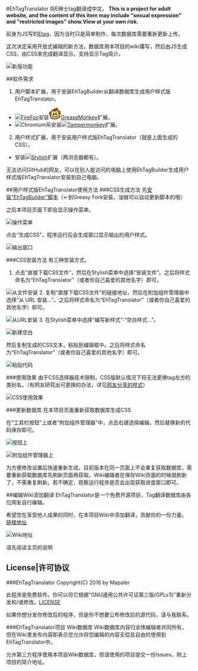 #EhTagTranslator
将E绅士tag翻译成中文。
**This is a project for adult website, and the content of this item may include "sexual expression" and "restricted images" show.View at your own risk.**

前身为JS写的[Etag](https://greasyfork.org/scripts/17966)，因为当时只是简单制作，每次数据库需要重新更新上传。

这次决定采用开放式编辑的新方法，数据库用本项目的wiki攥写，然后由JS生成CSS，由CSS来完成翻译显示。支持显示Tag简介。

![新版功能](http://ww4.sinaimg.cn/large/6c84b2d6gw1f48jt1uj2hj20xw0f4acx.jpg)

##软件需求
1. 用户脚本扩展，用于安装EhTagBuilder从翻译数据库生成用户样式版EhTagTranslator。
 * [![](https://www.mozilla.org/media/img/firefox/favicon.dc6635050bf5.ico)FireFox](http://www.firefox.com)安装[![](https://github.com/greasemonkey/greasemonkey/raw/master/skin/icon32.png)GreaseMonkey](http://www.greasespot.net/)扩展。
 * ![](http://www.chromium.org/_/rsrc/1438879449147/config/customLogo.gif)Chromium系安装[![](https://addons.cdn.mozilla.net/user-media/addon_icons/683/683490-64.png?modified=1463757971)Tampermonkey](https://chrome.google.com/webstore/detail/tampermonkey/dhdgffkkebhmkfjojejmpbldmpobfkfo?hl=zh-CN)扩展。
2. 用户样式扩展，用于安装用户样式版EhTagTranslator（就是上面生成的CSS）。
 * 安装[![](https://addons.cdn.mozilla.net/user-media/addon_icons/2/2108-64.png?modified=1453837884)Stylish](https://userstyles.org/)扩展（两浏览器都有）。

无法访问GitHub的网友，可以在别人能访问的电脑上使用EhTagBuilder生成用户样式版EhTagTranslator安装到自己电脑。

##用户样式版EhTagTranslator使用方法
###CSS生成方法
先[安装“EhTagBuilder”脚本](https://greasyfork.org/scripts/19619)（←到Greasy Fork安装，油猴可以自动更新脚本的哦）

之后本项目页面下即会显示操作菜单。

![操作菜单](http://ww1.sinaimg.cn/large/6c84b2d6gw1f48kh9gm0aj20mn0aaacv.jpg)

点击“生成CSS”，程序运行后会生成窗口显示输出的用户样式。

![输出窗口](http://ww4.sinaimg.cn/large/6c84b2d6gw1f3slcidjl1j20a20aijsn.jpg)

###CSS安装方法
有三种安装方式。

1. 点击“直接下载CSS文件”，然后在Stylish菜单中选择“安装文件”。之后将样式命名为“EhTagTranslator”（或者你自己喜爱的其他名字）即可。
  
  ![从文件安装](http://ww4.sinaimg.cn/large/6c84b2d6gw1f3sm9sinwlj20ow0bqq77.jpg)
2. 复制“直接下载CSS文件”的链接地址，然后在附加组件管理器中选择“从 URL 安装...”。之后将样式命名为“EhTagTranslator”（或者你自己喜爱的其他名字）即可。
  
  ![从URL安装](http://ww4.sinaimg.cn/large/6c84b2d6gw1f3sme5420dj20pb0f8tdz.jpg)
3. 在Stylish菜单中选择“编写新样式”-“空白样式...”。

  ![新建空白](http://ww2.sinaimg.cn/large/6c84b2d6gw1f3smf9bgt9j20tt0fbgr4.jpg)
  
  然后复制生成的CSS文本，粘贴到编辑框中。之后将样式命名为“EhTagTranslator”（或者你自己喜爱的其他名字）即可。
  
  ![粘贴代码](http://ww3.sinaimg.cn/large/6c84b2d6gw1f3sn1uyx5tj20io0dtq6z.jpg)

###使用效果
由于CSS选择器技术限制，CSS版默认情况下将无法更换tag左方的类别名。（有网友研究出可更换的办法，详见[网友分享的样式](https://github.com/Mapaler/EhTagTranslator/issues/10)）

![CSS使用效果](http://ww3.sinaimg.cn/large/6c84b2d6gw1f3smnu3k49j20jo0c4422.jpg)

###更新数据库
在本项目页面重新获取数据库生成CSS

在“工具栏按钮”上或者“附加组件管理器”中，点击右键选择编辑，然后替换新的代码保存即可。

![按钮上](http://ww1.sinaimg.cn/large/6c84b2d6gw1f3smv77s1hj207k078gmn.jpg)

![附加组件管理器上](http://ww2.sinaimg.cn/large/6c84b2d6gw1f3smvltaadj20dv05bwex.jpg)

为方便修改设置后快速重新生成，目前版本在同一页面上不会重复获取数据库，需要重新获取数据库先刷新页面再获取。Wiki编辑者在保存Wiki页面的时候就刷新了，不需重复刷新。若不确定，观察运行程序是否会出现获取进度窗口即可。

##编辑Wiki添加翻译
EhTagTranslator是一个免费开源项目，Tag翻译数据库由各位网友自行编辑。

希望您在享受他人成果的同时，在本项目Wiki中添加翻译，贡献你的一份力量。[链接地址](https://github.com/Mapaler/EhTagTranslator/wiki)

![Wiki地址](http://ww1.sinaimg.cn/large/6c84b2d6gw1f3sontcz4ej20e005aq3g.jpg)

请先阅读主页的说明

## License|许可协议
###EhTagTranslator Copyright(C) 2016 by Mapaler

此程序是免费软件。你可以将它根据“GNU通用公共许可证第三版(GPLv3)”重新分发和/或修改。[LICENSE](https://github.com/Mapaler/EhTagTranslator/blob/master/LICENSE)

如果你想分发你修改后的程序，但是你不想要公布修改后的源代码，请与我联系。

###EhTagTranslator项目 Wiki数据库
Wiki数据库内容归全体编辑者共同所有，但在Wiki里发布内容即表示您允许将您编辑的内容无偿且自由的使用到EhTagTranslator中。

允许第三方程序使用本项目Wiki数据库，但请使用的项目提交一份Issues，附上项目的简介地址。
